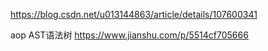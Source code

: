 https://blog.csdn.net/u013144863/article/details/107600341



aop   AST语法树 https://www.jianshu.com/p/5514cf705666